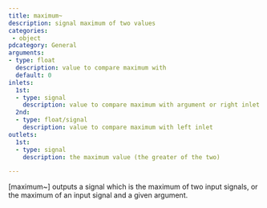 ```yaml
---
title: maximum~
description: signal maximum of two values
categories:
 - object
pdcategory: General
arguments:
- type: float
  description: value to compare maximum with
  default: 0
inlets:
  1st:
  - type: signal
    description: value to compare maximum with argument or right inlet
  2nd:
  - type: float/signal
    description: value to compare maximum with left inlet
outlets:
  1st:
  - type: signal
    description: the maximum value (the greater of the two)

---
```


[maximum~] outputs a signal which is the maximum of two input signals, or the maximum of an input signal and a given argument.

